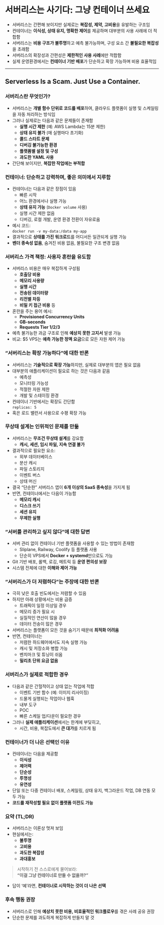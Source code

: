 # 서버리스는 사기다: 그냥 컨테이너 쓰세요


* 서버리스는 간편해 보이지만 실제로는 **복잡성, 제약, 고비용**을 유발하는 구조임
* 컨테이너는 **이식성, 상태 유지, 명확한 제어**를 제공하며 대부분의 사용 사례에 더 적합함
* 서버리스는 **비용 구조가 불투명**하고 예측 불가능하며, 구성 요소 간 **불필요한 복잡성**을 초래함
* 서버리스의 확장성과 간편성은 **제한적인 사용 사례**에만 적합함
* 실제 운영환경에서는 **컨테이너 기반 배포**가 단순하고 확장 가능하며 비용 효율적임

---

Serverless Is a Scam. Just Use a Container.
-------------------------------------------

### 서버리스란 무엇인가?

* 서버리스는 **개별 함수 단위로 코드를 배포**하여, 클라우드 플랫폼이 실행 및 스케일링을 자동 처리하는 방식임
* 그러나 실제로는 다음과 같은 문제들이 존재함
  + **실행 시간 제한** (예: AWS Lambda는 15분 제한)
  + **상태 유지 불가** (매 실행마다 초기화)
  + **콜드 스타트 문제**
  + **디버깅 불가능한 환경**
  + **플랫폼별 설정 및 구성**
  + **과도한 YAML 사용**
* 간단해 보이지만, **복잡한 작업에는 부적합**

### 컨테이너: 단순하고 강력하며, 좋은 의미에서 지루함

* 컨테이너는 다음과 같은 장점이 있음
  + 빠른 시작
  + 어느 환경에서나 실행 가능
  + **상태 유지 가능** (`Docker volume` 사용)
  + 실행 시간 제한 없음
  + 디버깅, 로컬 개발, 운영 환경 전환이 자유로움
* 예시 코드:  
  `docker run -v my-data:/data my-app`
* 결과적으로 **상태를 가진 워크로드**를 어디서든 일관되게 실행 가능
* **벤더 종속성 없음**, 숨겨진 비용 없음, 불필요한 구조 변경 없음

### 서버리스 가격 책정: 사용자 혼란을 유도함

* 서버리스 비용은 매우 복잡하게 구성됨
  + **호출당 비용**
  + **메모리 사용량**
  + **실행 시간**
  + **전송된 데이터량**
  + **리전별 차등**
  + **비밀 키 접근 비용** 등
* 혼란을 주는 용어 예시:
  + **Provisioned Concurrency Units**
  + **GB-seconds**
  + **Requests Tier 1/2/3**
* 예측 불가능한 과금 구조로 인해 **예상치 못한 고지서** 발생 가능
* 비교: $5 VPS는 **예측 가능한 정액 요금**으로 모든 자원 제어 가능

### “서버리스는 확장 가능하다”에 대한 반론

* 서버리스는 **기술적으로 확장 가능**하지만, 실제로 대부분의 앱은 필요 없음
* 대부분의 애플리케이션이 필요로 하는 것은 다음과 같음
  + 예측성
  + 모니터링 가능성
  + 적절한 자원 제한
  + 개발 및 스테이징 환경
* 컨테이너 기반에서는 확장도 간단함  
  `replicas: 5`
* 혹은 로드 밸런서 사용으로 수평 확장 가능

### 무상태 설계는 인위적인 문제를 만듦

* 서버리스는 **무조건 무상태 설계**를 강요함
  + **캐시, 세션, 임시 파일, 지속 연결 불가**
* 결과적으로 필요한 요소:
  + 외부 데이터베이스
  + 분산 캐시
  + 파일 스토리지
  + 이벤트 버스
  + 상태 머신
* 결국 “단순한” 서버리스 앱이 **6개 이상의 SaaS 종속성**을 가지게 됨
* 반면, 컨테이너에서는 다음이 가능함
  + **메모리 캐시**
  + **디스크 쓰기**
  + **세션 유지**
  + **무제한 실행**

### “서버를 관리하고 싶지 않다”에 대한 답변

* 서버 관리 없이 컨테이너 기반 플랫폼을 사용할 수 있는 방법이 존재함
  + Sliplane, Railway, Coolify 등 플랫폼 사용
  + 단순히 VPS에서 **Docker + systemd**만으로도 가능
* Git 기반 배포, 롤백, 로깅, 메트릭 등 **운영 편의성 보장**
* 시스템 전체에 대한 **이해와 제어 가능**

### “서버리스가 더 저렴하다”는 주장에 대한 반론

* 극히 낮은 호출 빈도에서는 저렴할 수 있음
* 하지만 아래 상황에서는 비용 급증
  + 트래픽이 일정 이상일 경우
  + 메모리 증가 필요 시
  + 실질적인 연산이 많을 경우
  + 데이터 전송이 많은 경우
* 서버리스는 플랫폼이 모든 것을 숨기기 때문에 **최적화 어려움**
* 반면, 컨테이너는
  + 저렴한 하드웨어에서도 지속 실행 가능
  + 캐시 및 저장소와 병합 가능
  + 벤치마크 및 튜닝이 쉬움
  + **밀리초 단위 요금 없음**

### 서버리스가 실제로 적합한 경우

* 다음과 같은 간헐적이고 상태 없는 작업에 적합
  + 이벤트 기반 함수 (예: 이미지 리사이징)
  + 드물게 실행되는 작업이나 웹훅
  + 내부 도구
  + POC
  + 빠른 스케일 업/다운이 필요한 경우
* 그러나 **실제 애플리케이션**에서는 한계에 부딪히고,
  + 시간, 비용, 복잡도에서 **큰 대가**를 치르게 됨

### 컨테이너가 더 나은 선택인 이유

* 컨테이너는 다음을 제공함
  + **이식성**
  + **제어력**
  + **단순성**
  + **투명성**
  + **유연성**
* 단일 또는 다중 컨테이너 배포, 스케일링, 상태 유지, 백그라운드 작업, DB 연동 모두 가능
* **코드를 재작성할 필요 없이 플랫폼 이전도 가능**

### 요약 (TL;DR)

* 서버리스는 이론상 멋져 보임
* 현실에서는:
  + **불투명**
  + **고비용**
  + **과도한 복잡성**
  + **과대홍보**

> 시작하기 전 스스로에게 물어보라:  
> **“이걸 그냥 컨테이너로 만들 수 없을까?”**

* 답이 ‘예’라면, **컨테이너로 시작하는 것이 더 나은 선택**

### 후속 행동 권장

* 서버리스로 인해 **예상치 못한 비용, 비효율적인 워크플로우**를 겪은 사례 공유 권장
* 단순한 문제를 과도하게 복잡하게 만들지 말 것
